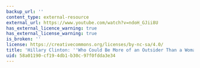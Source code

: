 ```yaml
---
backup_url: ''
content_type: external-resource
external_url: https://www.youtube.com/watch?v=ndoH_GJii8U
has_external_licence_warning: true
has_external_license_warning: true
is_broken: ''
license: https://creativecommons.org/licenses/by-nc-sa/4.0/
title: 'Hillary Clinton: ''Who Could Be More of an Outsider Than a Woman President?'''
uid: 58a01190-cf19-4db1-b30c-97f0fdda3e34
---
```

